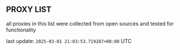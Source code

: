 ## PROXY LIST

all proxies in this list were collected from open sources and tested for functionality

last update: `2025-03-01 21:03:53.719287+00:00` UTC
